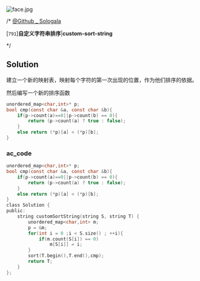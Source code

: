![face.jpg](https://pic.leetcode-cn.com/5f44c38cfca16ba4f3886e1c9e298c5ab18a215dc25e965ec357a430e783b3af-face.jpg)

/*
[@Github _ Sologala](https://github.com/Sologala/LeetCode.git)

[`791`]**自定义字符串排序**|**custom-sort-string**

*/



## **Solution** 

建立一个新的映射表，映射每个字符的第一次出现的位置，作为他们排序的依据。

然后编写一个新的排序函数

```c
unordered_map<char,int>* p;
bool cmp(const char &a, const char &b){
    if(p->count(a)==0||p->count(b) == 0){
        return (p->count(a) ? true : false);
    }
    else return (*p)[a] < (*p)[b];
}
```



### **ac_code**
```c
unordered_map<char,int>* p;
bool cmp(const char &a, const char &b){
    if(p->count(a)==0||p->count(b) == 0){
        return (p->count(a) ? true : false);
    }
    else return (*p)[a] < (*p)[b];
}
class Solution {
public:
    string customSortString(string S, string T) {
        unordered_map<char,int> m;
        p = &m;
        for(int i = 0 ;i < S.size() ; ++i){
            if(m.count(S[i]) == 0)
                m[S[i]] = i;
        }
        sort(T.begin(),T.end(),cmp);
        return T;
    }
};
```

